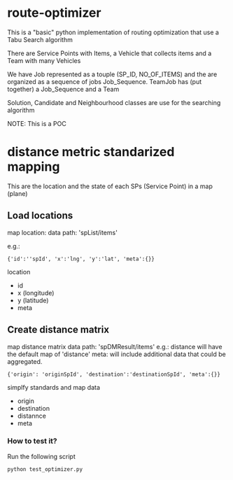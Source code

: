 # route-optimizer

This is a "basic" python implementation of routing optimization that use a Tabu Search algorithm

There are Service Points with Items, a Vehicle that collects items and a Team with many Vehicles

We have Job represented as a touple (SP_ID, NO_OF_ITEMS) and the are organized as a sequence of jobs Job_Sequence.
TeamJob has (put together) a Job_Sequence and a Team

Solution, Candidate and Neighbourhood classes are use for the searching algorithm

NOTE: This is a POC


# distance metric standarized mapping
This are the location and the state of each SPs (Service Point) in a map (plane)

## Load locations
map location:
data path: 'spList/items'

e.g.:
```
{'id':''spId', 'x':'lng', 'y':'lat', 'meta':{}}
```
location
- id
- x (longitude)
- y (latitude)
- meta

## Create distance matrix
map distance matrix
data path: 'spDMResult/items'
e.g.: 
distance will have the default map of 'distance'
meta: will include additional data that could be aggregated.

```
{'origin': 'originSpId', 'destination':'destinationSpId', 'meta':{}}
```

simplfy standards and map data
- origin
- destination
- distannce
- meta

### How to test it?

Run the following script
```
python test_optimizer.py
```